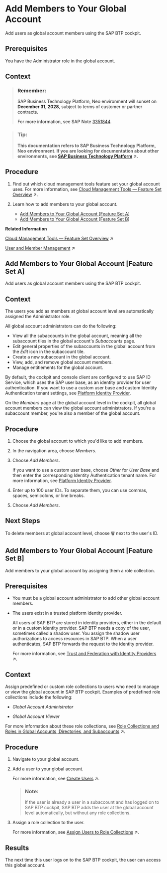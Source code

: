 <!-- copy528405a0e2bb411b88baa91868bf9c54 -->

<link rel="stylesheet" type="text/css" href="../css/sap-icons.css"/>

# Add Members to Your Global Account

Add users as global account members using the SAP BTP cockpit.



<a name="copy528405a0e2bb411b88baa91868bf9c54__prereq_hdd_wd2_nbb"/>

## Prerequisites

You have the Administrator role in the global account.



## Context

> ### Remember:  
> SAP Business Technology Platform, Neo environment will sunset on **December 31, 2028**, subject to terms of customer or partner contracts.
> 
> For more information, see SAP Note [3351844](https://me.sap.com/notes/3351844).

> ### Tip:  
> **This documentation refers to SAP Business Technology Platform, Neo environment. If you are looking for documentation about other environments, see [SAP Business Technology Platform](https://help.sap.com/viewer/65de2977205c403bbc107264b8eccf4b/Cloud/en-US/6a2c1ab5a31b4ed9a2ce17a5329e1dd8.html "SAP Business Technology Platform (SAP BTP) is an integrated offering comprised of the following technology portfolios: application development; process automation; integration; data, analytics, and enterprise planning; artificial intelligence. The platform offers users the ability to turn data into business value, compose end-to-end business processes, connect entire IT landscapes, and personalize, build and extend SAP applications. This reduces the overall total cost of ownership maintaining SAP landscapes and third-party software across end-to-end business processes.") :arrow_upper_right:.**



<a name="copy528405a0e2bb411b88baa91868bf9c54__steps_igf_mlf_knb"/>

## Procedure

1.  Find out which cloud management tools feature set your global account uses. For more information, see [Cloud Management Tools — Feature Set Overview](https://help.sap.com/viewer/65de2977205c403bbc107264b8eccf4b/Cloud/en-US/caf4e4e23aef4666ad8f125af393dfb2.html "Cloud management tools represent the group of technologies designed for managing SAP BTP.") :arrow_upper_right:.

2.  Learn how to add members to your global account.

    -   [Add Members to Your Global Account \[Feature Set A\]](add-members-to-your-global-account-528405a.md#copy528405a0e2bb411b88baa91868bf9c54__AddMembers-FSA) 
    -   [Add Members to Your Global Account \[Feature Set B\]](add-members-to-your-global-account-528405a.md#copy528405a0e2bb411b88baa91868bf9c54__AddMembers-FSB)


**Related Information**  


[Cloud Management Tools — Feature Set Overview](https://help.sap.com/viewer/65de2977205c403bbc107264b8eccf4b/Cloud/en-US/caf4e4e23aef4666ad8f125af393dfb2.html "Cloud management tools represent the group of technologies designed for managing SAP BTP.") :arrow_upper_right:

[User and Member Management](https://help.sap.com/viewer/65de2977205c403bbc107264b8eccf4b/Cloud/en-US/cc1c676b43904066abb2a4838cbd0c37.html "On SAP BTP, user management takes place at all levels from global account to environment.") :arrow_upper_right:

<a name="AddMembers-FSA"/>

<!-- AddMembers-FSA -->

## Add Members to Your Global Account \[Feature Set A\]

Add users as global account members using the SAP BTP cockpit.



<a name="AddMembers-FSA__context_qpw_tkf_knb"/>

## Context

The users you add as members at global account level are automatically assigned the Administrator role.

All global account administrators can do the following:

-   View all the subaccounts in the global account, meaning all the subaccount tiles in the global account's *Subaccounts* page.
-   Edit general properties of the subaccounts in the global account from the *Edit* icon in the subaccount tile.
-   Create a new subaccount in the global account.
-   View, add, and remove global account members.
-   Manage entitlements for the global account.

By default, the cockpit and console client are configured to use SAP ID Service, which uses the SAP user base, as an identity provider for user authentication. If you want to use a custom user base and custom Identity Authentication tenant settings, see [Platform Identity Provider](../60-security-neo/platform-identity-provider-80edbe7.md).

On the *Members* page at the global account level in the cockpit, all global account members can view the global account administrators. If you're a subaccount member, you're also a member of the global account.



<a name="AddMembers-FSA__steps_spw_tkf_knb"/>

## Procedure

1.  Choose the global account to which you'd like to add members.

2.  In the navigation area, choose *Members*.

3.  Choose *Add Members*.

    If you want to use a custom user base, choose *Other* for *User Base* and then enter the corresponding Identity Authentication tenant name. For more information, see [Platform Identity Provider](../60-security-neo/platform-identity-provider-80edbe7.md).

4.  Enter up to 100 user IDs. To separate them, you can use commas, spaces, semicolons, or line breaks.

5.  Choose *Add Members*.




<a name="AddMembers-FSA__postreq_tpw_tkf_knb"/>

## Next Steps

To delete members at global account level, choose :wastebasket: next to the user's ID.

<a name="AddMembers-FSB"/>

<!-- AddMembers-FSB -->

## Add Members to Your Global Account \[Feature Set B\]

Add members to your global account by assigning them a role collection.



<a name="AddMembers-FSB__prereq_sf4_3hg_klb"/>

## Prerequisites

-   You must be a global account administrator to add other global account members.

-   The users exist in a trusted platform identity provider.

    All users of SAP BTP are stored in identity providers, either in the default or in a custom identity provider. SAP BTP needs a copy of the user, sometimes called a shadow user. You assign the shadow user authorizations to access resources in SAP BTP. When a user authenticates, SAP BTP forwards the request to the identity provider.

    For more information, see [Trust and Federation with Identity Providers](https://help.sap.com/viewer/65de2977205c403bbc107264b8eccf4b/Cloud/en-US/cb1bc8f1bd5c482e891063960d7acd78.html "When setting up accounts you need to assign users. While we provide you with your first users to get you started, your organization has identity providers that you want to integrate.") :arrow_upper_right:.




<a name="AddMembers-FSB__context_gr5_5kf_knb"/>

## Context

Assign predefined or custom role collections to users who need to manage or view the global account in SAP BTP cockpit. Examples of predefined role collections include the following:

-   *Global Account Administrator*

-   *Global Account Viewer*


For more information about these role collections, see [Role Collections and Roles in Global Accounts, Directories, and Subaccounts](https://help.sap.com/viewer/65de2977205c403bbc107264b8eccf4b/Cloud/en-US/0039cf082d3d43eba9200fe15647922a.html "SAP BTP provides a set of role collections to set up administrator access to your global account and subaccounts.") :arrow_upper_right:.



<a name="AddMembers-FSB__steps_vqz_cjg_klb"/>

## Procedure

1.  Navigate to your global account.

2.  Add a user to your global account.

    For more information, see [Create Users](https://help.sap.com/viewer/65de2977205c403bbc107264b8eccf4b/Cloud/en-US/a3bc7e863ac54c23ab856863b681c9f8.html "As an administrator, you can create shadow users in your subaccount. When you create a shadow user, you must know and specify which identity provider stores the user.") :arrow_upper_right:.

    > ### Note:  
    > If the user is already a user in a subaccount and has logged on to SAP BTP cockpit, SAP BTP adds the user at the global account level automatically, but without any role collections.

3.  Assign a role collection to the user.

    For more information, see [Assign Users to Role Collections](https://help.sap.com/viewer/65de2977205c403bbc107264b8eccf4b/Cloud/en-US/c5766765bda74ad59fe656977c8fa4d6.html "You can assign users to a role collection by adding them to the role collection.") :arrow_upper_right:.




<a name="AddMembers-FSB__result_syg_v3g_klb"/>

## Results

The next time this user logs on to the SAP BTP cockpit, the user can access this global account.

